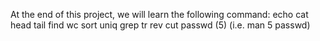 At the end of this project, we will learn the following command:
echo
cat
head
tail
find
wc
sort
uniq
grep
tr
rev
cut
passwd (5) (i.e. man 5 passwd)